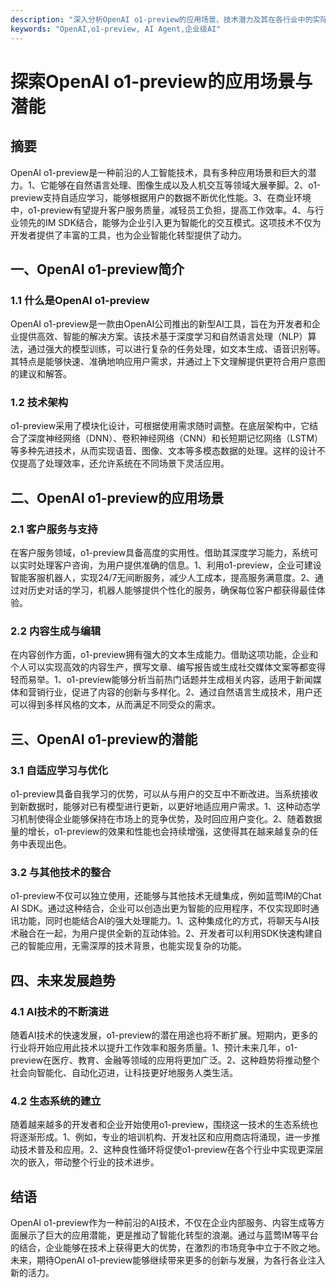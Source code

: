 ```yaml
---
description: "深入分析OpenAI o1-preview的应用场景、技术潜力及其在各行业中的实际应用，以帮助企业和开发者更好地理解和利用这一前沿技术。"
keywords: "OpenAI,o1-preview, AI Agent,企业级AI"
---
```

# 探索OpenAI o1-preview的应用场景与潜能  

## 摘要  
OpenAI o1-preview是一种前沿的人工智能技术，具有多种应用场景和巨大的潜力。1、它能够在自然语言处理、图像生成以及人机交互等领域大展拳脚。2、o1-preview支持自适应学习，能够根据用户的数据不断优化性能。3、在商业环境中，o1-preview有望提升客户服务质量，减轻员工负担，提高工作效率。4、与行业领先的IM SDK结合，能够为企业引入更为智能化的交互模式。这项技术不仅为开发者提供了丰富的工具，也为企业智能化转型提供了动力。

## 一、OpenAI o1-preview简介  

### 1.1 什么是OpenAI o1-preview  
OpenAI o1-preview是一款由OpenAI公司推出的新型AI工具，旨在为开发者和企业提供高效、智能的解决方案。该技术基于深度学习和自然语言处理（NLP）算法，通过强大的模型训练，可以进行复杂的任务处理，如文本生成、语音识别等。其特点是能够快速、准确地响应用户需求，并通过上下文理解提供更符合用户意图的建议和解答。

### 1.2 技术架构  
o1-preview采用了模块化设计，可根据使用需求随时调整。在底层架构中，它结合了深度神经网络（DNN）、卷积神经网络（CNN）和长短期记忆网络（LSTM）等多种先进技术，从而实现语音、图像、文本等多模态数据的处理。这样的设计不仅提高了处理效率，还允许系统在不同场景下灵活应用。

## 二、OpenAI o1-preview的应用场景  

### 2.1 客户服务与支持  
在客户服务领域，o1-preview具备高度的实用性。借助其深度学习能力，系统可以实时处理客户咨询，为用户提供准确的信息。1、利用o1-preview，企业可建设智能客服机器人，实现24/7无间断服务，减少人工成本，提高服务满意度。2、通过对历史对话的学习，机器人能够提供个性化的服务，确保每位客户都获得最佳体验。

### 2.2 内容生成与编辑  
在内容创作方面，o1-preview拥有强大的文本生成能力。借助这项功能，企业和个人可以实现高效的内容生产，撰写文章、编写报告或生成社交媒体文案等都变得轻而易举。1、o1-preview能够分析当前热门话题并生成相关内容，适用于新闻媒体和营销行业，促进了内容的创新与多样化。2、通过自然语言生成技术，用户还可以得到多样风格的文本，从而满足不同受众的需求。

## 三、OpenAI o1-preview的潜能  

### 3.1 自适应学习与优化  
o1-preview具备自我学习的优势，可以从与用户的交互中不断改进。当系统接收到新数据时，能够对已有模型进行更新，以更好地适应用户需求。1、这种动态学习机制使得企业能够保持在市场上的竞争优势，及时回应用户变化。2、随着数据量的增长，o1-preview的效果和性能也会持续增强，这使得其在越来越复杂的任务中表现出色。

### 3.2 与其他技术的整合  
o1-preview不仅可以独立使用，还能够与其他技术无缝集成，例如蓝莺IM的Chat AI SDK。通过这种结合，企业可以创造出更为智能的应用程序，不仅实现即时通讯功能，同时也能结合AI的强大处理能力。1、这种集成化的方式，将聊天与AI技术融合在一起，为用户提供全新的互动体验。2、开发者可以利用SDK快速构建自己的智能应用，无需深厚的技术背景，也能实现复杂的功能。

## 四、未来发展趋势  

### 4.1 AI技术的不断演进  
随着AI技术的快速发展，o1-preview的潜在用途也将不断扩展。短期内，更多的行业将开始应用此技术以提升工作效率和服务质量。1、预计未来几年，o1-preview在医疗、教育、金融等领域的应用将更加广泛。2、这种趋势将推动整个社会向智能化、自动化迈进，让科技更好地服务人类生活。

### 4.2 生态系统的建立  
随着越来越多的开发者和企业开始使用o1-preview，围绕这一技术的生态系统也将逐渐形成。1、例如，专业的培训机构、开发社区和应用商店将涌现，进一步推动技术普及和应用。2、这种良性循环将促使o1-preview在各个行业中实现更深层次的嵌入，带动整个行业的技术进步。

## 结语  
OpenAI o1-preview作为一种前沿的AI技术，不仅在企业内部服务、内容生成等方面展示了巨大的应用潜能，更是推动了智能化转型的浪潮。通过与蓝莺IM等平台的结合，企业能够在技术上获得更大的优势，在激烈的市场竞争中立于不败之地。未来，期待OpenAI o1-preview能够继续带来更多的创新与发展，为各行各业注入新的活力。

